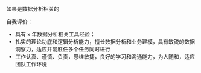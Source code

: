 如果是数据分析相关的

自我评价：

- 具有 x 年数据分析相关工具经验；
- 扎实的理论功底和逻辑分析能力，擅长数据分析和业务建模，具有敏锐的数据洞察力，适应并能胜任多个任务同时进行
- 工作认真、谨慎、负责，思维敏捷，良好的学习和沟通能力，为人随和，适应团队工作环境
